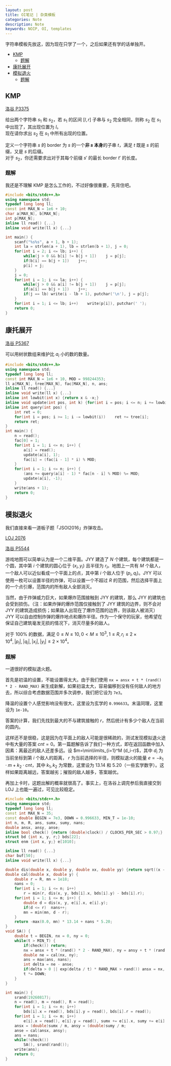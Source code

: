 ```yaml
---
layout: post
title: OI笔记 | 杂类模板
categories: Note
description: Note
keywords: NOIP, OI, templates
---
```


字符串模板先放这，因为现在只学了一个，之后如果还有学的话单独开。

- [KMP](#kmp)
	- [题解](#题解)
- [康托展开](#康托展开)
- [模拟退火](#模拟退火)
	- [题解](#题解-1)

## KMP

[洛谷 P3375](https://www.luogu.com.cn/problem/P3375)

给出两个字符串 $s_1$ 和 $s_2$，若 $s_1$ 的区间 $[l, r]$ 子串与 $s_2$ 完全相同，则称 $s_2$ 在 $s_1$ 中出现了，其出现位置为 $l$。  
现在请你求出 $s_2$ 在 $s_1$ 中所有出现的位置。

定义一个字符串 $s$ 的 border 为 $s$ 的一个**非 $s$ 本身**的子串 $t$，满足 $t$ 既是 $s$ 的前缀，又是 $s$ 的后缀。  
对于 $s_2$，你还需要求出对于其每个前缀 $s'$ 的最长 border $t'$ 的长度。

### 题解

我还是不理解 KMP 是怎么工作的，不过好像很重要，先背住吧。

```cpp
#include <bits/stdc++.h>
using namespace std;
typedef long long ll;
const int MAX_N = 1e6 + 10;
char a[MAX_N], b[MAX_N];
int p[MAX_N];
inline ll read() {...}
inline void write(ll x) {...}

int main() {
    scanf("%s%s", a + 1, b + 1);
    int la = strlen(a + 1), lb = strlen(b + 1), j = 0;
    for(int i = 2; i <= lb; i++) {
        while(j > 0 && b[i] != b[j + 1])    j = p[j];
        if(b[i] == b[j + 1])    j++;
        p[i] = j;
    }
    j = 0;
    for(int i = 1; i <= la; i++) {
        while(j > 0 && a[i] != b[j + 1])    j = p[j];
        if(a[i] == b[j + 1])    j++;
        if(j == lb) write(i - lb + 1), putchar('\n'), j = p[j];
    }
    for(int i = 1; i <= lb; i++)    write(p[i]), putchar(' ');
    return 0;
}
```

## 康托展开

[洛谷 P5367](https://www.luogu.com.cn/problem/P5367)

可以用树状数组来维护比 $a_i$ 小的数的数量。

```cpp
#include <bits/stdc++.h>
using namespace std;
typedef long long ll;
const int MAX_N = 1e6 + 10, MOD = 998244353;
ll a[MAX_N], tree[MAX_N], fac[MAX_N], n, ans;
inline ll read() {...}
inline void write(ll x) {...}
inline int lowbit(int x) {return x & -x;}
inline void update(int pos, int k) {for(int i = pos; i <= n; i += lowbit(i))	tree[i] += k;}
inline int query(int pos) {
	int ret = 0;
	for(int i = pos; i >= 1; i -= lowbit(i))	ret += tree[i];
	return ret;
}
int main() {
	n = read();
	fac[0] = 1;
	for(int i = 1; i <= n; i++) {
		a[i] = read();
		update(a[i], 1);
		fac[i] = (fac[i - 1] * i) % MOD;
	}
	for(int i = 1; i <= n; i++) {
		(ans += query(a[i] - 1) * fac[n - i] % MOD) %= MOD;
		update(a[i], -1);
	}
	write(ans + 1);
	return 0;	
} 
```

## 模拟退火

我们直接来看一道板子题「JSOI2016」炸弹攻击。

[LOJ 2076](https://loj.ac/p/2076)

[洛谷 P5544](https://www.luogu.com.cn/problem/P5544)

游戏地图可以简单认为是一个二维平面。JYY 建造了 $N$ 个建筑，每个建筑都是一个圆，其中第 $i$ 个建筑的圆心位于 $(x_i,y_i)$ 且半径为 $r_i$。地图上一共有 $M$ 个敌人，一个敌人可以近似看成一个平面上的点，其中第 $i$ 个敌人位于 $(p_i,q_i)$。JYY 可以使用一枚可以设置半径的炸弹，可以设置一个不超过 $R$ 的范围，然后选择平面上的一个点引爆，范围内的所有敌人全部消灭。

当然，由于炸弹威力巨大，如果爆炸范围接触到 JYY 的建筑，那么 JYY 的建筑也会受到损伤。（注：如果炸弹的爆炸范围仅接触到了 JYY 建筑的边界，则不会对 JYY 的建筑造成损伤；如果敌人出现在了爆炸范围的边界，则该敌人被消灭）JYY 可以自由控制炸弹的爆炸地点和爆炸半径。作为一个保守的玩家，他希望在保证自己建筑毫发无损的情况下，消灭尽量多的敌人。

对于 $100\%$ 的数据，满足 $0 \le N \le 10, 0 \lt M \le 10^3 , 1 \le R, r_i \le 2\times 10^4 ,\lvert p_i\rvert ,\lvert q_i\rvert,\lvert x_i\rvert ,\lvert y_i\rvert \le 2\times 10^4$。

### 题解

一道很好的模拟退火题。

首先是初温的设置，不能设置得太大。由于我们使用 `nx = ansx + t * (rand() * 2 - RAND_MAX)` 来生成新解，如果初温太大，容易偏移到没有任何敌人的地方去，所以综合考虑数据范围并多次调参，我们把它设为 `7e3`。

降温的设置个人感觉影响没有很大，这里设为玄学的 `0.996633`。末温同理，这里设为 `1e-10`。

答案的计算，我们先找到最大的不与建筑接触的 $r$，然后统计有多少个敌人在当前的圆内。

这样还不是很稳，这是因为在平面上的敌人可能是很稀疏的，测试发现模拟退火途中有大量的答案 $cnt=0$。第一篇题解告诉了我们一种方式，即在返回函数中加入因素：离最近的敌人还差多远。设 $m=\min\limits_{i=1}^M (d_i-r)$，其中 $d_i$ 为当前坐标到第 $i$ 个敌人的距离， $r$ 为当前选择的半径，则模拟退火的能量 $e=-k_1\cdot m+k_2\cdot cnt$，其中 $k_1,k_2$ 为常数，这里设为 $13.14$ 和 $5.20$（一些玄学数字）。这样如果距离越远，答案越劣；摧毁的敌人越多，答案越优。

再加上卡时，这题出解的概率就很高了。事实上，在洛谷上调完参后我直接交到 LOJ 上也能一遍过，可见比较稳定。

```cpp
#include <bits/stdc++.h>
using namespace std;
typedef long long ll;
const int MAX_N = 35;
const double BEGIN = 7e3, DOWN = 0.996633, MIN_T = 1e-10;
int n, m, R, ans, sumx, sumy, nans;
double ansx, ansy, anse;
inline bool check() {return (double)clock() / CLOCKS_PER_SEC > 0.97;}
struct bd {int x, y, r;} bds[22];
struct enm {int x, y;} e[1010];

inline ll read() {...}
char buf[50];
inline void write(ll x) {...}

double dis(double x, double y, double xx, double yy) {return sqrt((x - xx) * (x - xx) + (y - yy) * (y - yy));}
double cal(double x, double y) {
	double r = R, mn = 1e18;
	nans = 0;
	for(int i = 1; i <= n; i++)
		r = min(r, dis(x, y, bds[i].x, bds[i].y) - bds[i].r);
	for(int i = 1; i <= m; i++) {
		double d = dis(x, y, e[i].x, e[i].y); 
		if(d <= r)	nans++;
		mn = min(mn, d - r);
	}
	return -max(0.0, mn) * 13.14 + nans * 5.20;
}
void SA() {
	double t = BEGIN, nx = 0, ny = 0;
	while(t > MIN_T) {
		if(check())	return;
		nx = ansx + t * (rand() * 2 - RAND_MAX), ny = ansy + t * (rand() * 2 - RAND_MAX);
		double ne = cal(nx, ny);
		ans = max(ans, nans);
		int delta = ne - anse;
		if(delta > 0 || exp(delta / t) * RAND_MAX > rand())	ansx = nx, ansy = ny, anse = ne;
		t *= DOWN;
	}
}

int main() { 
	srand(19260817);
	n = read(), m = read(), R = read();
	for(int i = 1; i <= n; i++)
		bds[i].x = read(), bds[i].y = read(), bds[i].r = read();
	for(int i = 1; i <= m; i++)
		e[i].x = read(), e[i].y = read(), sumx += e[i].x, sumy += e[i].y;
	ansx = (double)sumx / m, ansy = (double)sumy / m;
	anse = cal(ansx, ansy);
	ans = nans;
	while(!check())
		SA(), srand(rand());
	write(ans);
	return 0;
}
```





